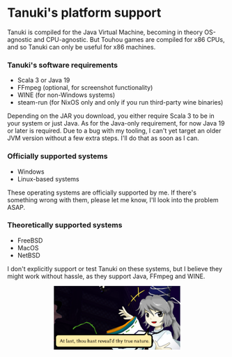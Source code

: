 # Tanuki's platform support

Tanuki is compiled for the Java Virtual Machine, becoming in theory OS-agnostic and CPU-agnostic. But Touhou games are compiled for x86 CPUs, and so Tanuki can only be useful for x86 machines.

### Tanuki's software requirements

* Scala 3 or Java 19
* FFmpeg (optional, for screenshot functionality)
* WINE (for non-Windows systems)
* steam-run (for NixOS only and only if you run third-party wine binaries)

Depending on the JAR you download, you either require Scala 3 to be in your system or just Java. As for the Java-only requirement, for now Java 19 or later is required. Due to a bug with my tooling, I can't yet target an older JVM version without a few extra steps. I'll do that as soon as I can.

### Officially supported systems
* Windows
* Linux-based systems

These operating systems are officially supported by me. If there's something wrong with them, please let me know, I'll look into the problem ASAP.

### Theoretically supported systems
* FreeBSD
* MacOS
* NetBSD

I don't explicitly support or test Tanuki on these systems, but I believe they might work without hassle, as they support Java, FFmpeg and WINE.

<p align="center">
<img src="../images/futo.png" width="290"/>
</p>
